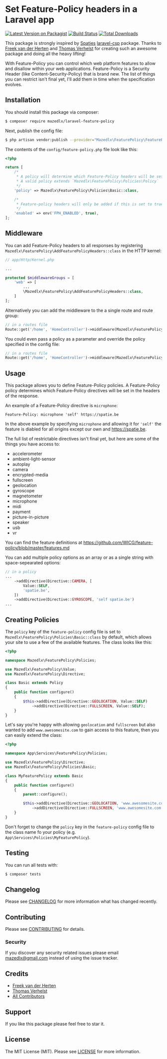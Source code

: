 # Set Feature-Policy headers in a Laravel app

[![Latest Version on Packagist](https://img.shields.io/packagist/v/mazedlx/laravel-feature-policy.svg?style=flat-square)](https://packagist.org/packages/mazedlx/laravel-feature.policy)
[![Build Status](https://travis-ci.org/mazedlx/laravel-feature-policy.svg?branch=master)](https://travis-ci.org/mazedlx/laravel-feature-policy)
[![Total Downloads](https://img.shields.io/packagist/dt/mazedlx/laravel-feature-policy.svg?style=flat-square)](https://packagist.org/packages/mazedlx/laravel-feature.policy)

This package is strongly inspired by [Spaties](https://spatie.be) [laravel-csp](https://github.com/spatie/laravel-csp) package. Thanks to [Freek van der Herten](https://github.com/freekmurze) and [Thomas Verhelst](https://github.com/TVke) for creating such an awesome package and doing all the heavy lifting!

With Feature-Policy you can control which web platform features to allow and disallow within your web applications. Feature-Policy is a Security Header (like Content-Security-Policy) that is brand new. The list of things you can restrict isn't final yet, I'll add them in time when the specification evolves.

## Installation

You should install this package via composer:

```bash
$ composer require mazedlx/laravel-feature-policy
```

Next, publish the config file:

```bash
$ php artisan vendor:publish --provider="Mazedlx\FeaturePolicy\FeaturePolicyServiceProvider" --tag="config"
```

The contents of the `config/feature-policy.php` file look like this:

```php
<?php

return [
    /*
     * A policy will determine which Feature-Policy headers will be set.
     * A valid policy extends `Mazedlx\FeaturePolicy\Policies\Policy`
     */
    'policy' => Mazedlx\FeaturePolicy\Policies\Basic::class,

    /*
     * Feature-policy headers will only be added if this is set to true
     */
    'enabled' => env('FPH_ENABLED', true),
];
```

## Middleware

You can add Feature-Policy headers to all responses by registering `Mazedlx\FeaturePolicy\AddFeaturePolicyHeaders::class` in the HTTP kernel:

```php
// app/Http/Kernel.php

...

protected $middlewareGroups = [
    'web' => [
        ...
        \Mazedlx\FeaturePolicy\AddFeaturePolicyHeaders::class,
    ]
];
```

Alternatively you can add the middleware to the a single route and route group:

```php
// in a routes file
Route::get('/home', 'HomeController')->middleware(Mazedlx\FeaturePolicy\AddFeaturePolicyHeaders::class);
```

You could even pass a policy as a parameter and override the policy specified in the config file:

```php
// in a routes file
Route::get('/home', 'HomeController')->middleware(Mazedlx\FeaturePolicy\AddFeaturePolicyHeaders::class . ':' . MyFeaturePolicy::class);
```

## Usage

This package allows you to define Feature-Policy policies. A Feature-Policy policy determines which Feature-Policy directives will be set in the headers of the response.

An example of a Feature-Policy directive is `microphone`:

`Feature-Policy: microphone 'self' https://spatie.be`

In the above example by specifying `microphone` and allowing it for `'self'` the feature is diabled for all origins except our own and https://spatie.be.

The full list of restrictable directives isn't final yet, but here are some of the things you have access to:

- accelerometer
- ambient-light-sensor
- autoplay
- camera
- encrypted-media
- fullscreen
- geolocation
- gyroscope
- magnetometer
- microphone
- midi
- payment
- picture-in-picture
- speaker
- usb
- vr

You can find the feature definitions at https://github.com/WICG/feature-policy/blob/master/features.md

You can add multiple policy options as an array or as a single string with space-sepearated options:

```php
// in a policy
...
    ->addDirective(Directive::CAMERA, [
        Value::SELF,
        'spatie.be',
    ])
    ->addDirective(Directive::GYROSCOPE, 'self spatie.be')
...
```

## Creating Policies

The `policy` key of the `feature-policy` config file is set to `Mazedlx\FeaturePolicy\Policies\Basic::class` by default, which allows your site to use a few of the available features. The class looks like this:

```php
<?php

namespace Mazedlx\FeaturePolicy\Policies;

use Mazedlx\FeaturePolicy\Value;
use Mazedlx\FeaturePolicy\Directive;

class Basic extends Policy
{
    public function configure()
    {
        $this->addDirective(Directive::GEOLOCATION, Value::SELF)
            ->addDirective(Directive::FULLSCREEN, Value::SELF);
    }
}
```

Let's say you're happy with allowing `geolocation` and `fullscreen` but also wanted to add `www.awesomesite.com` to gain access to this feature, then you can easily extend the class:

```php
<?php

namespace App\Services\FeaturePolicy\Policies;

use Mazedlx\FeaturePolicy\Directive;
use Mazedlx\FeaturePolicy\Policies\Basic;

class MyFeaturePolicy extends Basic
{
    public function configure()
    {
        parent::configure();

        $this->addDirective(Directive::GEOLOCATION, 'www.awesomesite.com')
            ->addDirective(Directive::FULLSCREEN, 'www.awesomesite.com');
    }
}
```

Don't forget to change the `policy` key in the `feature-policy` config file to the class name fo your policy (e.g. `App\Services\Policies\MyFeaturePolicy`).

## Testing

You can run all tests with:

```bash
$ composer tests
```

## Changelog

Please see [CHANGELOG](https://github.com/mazedlx/laravel-feature-policy/blob/master/CHANGELOG.md) for more information what has changed recently.

## Contributing

Please see [CONTRIBUTING](https://github.com/mazedlx/laravel-feature-policy/blob/master/CONTRIBUTING.md) for details.

### Security

If you discover any security related issues please email mazedlx@gmail.com instead of using the issue tracker.

## Credits

- [Freek van der Herten](https://github.com/freekmurze)
- [Thomas Verhelst](https://github.com/TVke)
- [All Contributors](https://github.com/mazedlx/laravel-feature-policy/contributors)

## Support

If you like this package please feel free to star it.

## License

The MIT License (MIT). Please see [LICENSE](https://github.com/mazedlx/laravel-feature-policy/blob/master/LICENSE.md) for more information.
